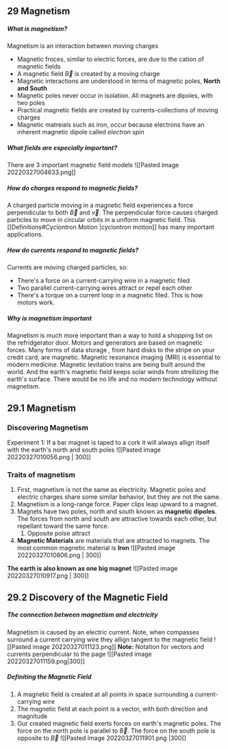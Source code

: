 ## 29 Magnetism
##### What is magnetism?
Magnetism is an interaction between moving charges
- Magnetic froces, similar to electric forces, are due to the cation of magnetic fields
- A magnetic field $\overrightarrow{B}$ is created by a moving charge
- Magnetic interactions are understood in terms of magnetic poles, **North and South**
- Magnetic poles never occur in isolation. All magnets are dipoles, with two poles
- Practical magnetic fields are created by currents-collections of moving charges
- Magnetic matreials such as iron, occur because electrons have an inherent magnetic dipole called _electron spin_

##### What fields are especially important?
There are 3 important magnetic field models 
![[Pasted image 20220327004633.png]]

##### How do charges respond to magnetic fields?
A charged particle moving in a magnetic field experiences a force perpendicular to both $\overrightarrow{B}$ and $\overrightarrow{v}$. The perpendicular force causes charged particles to move in circular orbits in a uniform magnetic field. This [[Definitions#Cyclontron Motion |cyclontron motion]] has many important applications.

##### How do currents respond to magnetic fields?
Currents are moving charged particles, so:
- There's a force on a current-carrying wire in a magnetic filed
- Two parallel current-carrying wires attract or repel each other
- There's a torque on a current loop in a magnetic filed. This is how motors work.

##### Why is magnetism important
Magnetism is much more important than a way to hold a shopping list on the refridgerator door. Motors and generators are based on magnetic forces. Many forms of data storage , from hard disks to the stripe on your credit card, are magnetic. Magnetic resonance imaging (MRI) is essential to modern medicine. Magnetic levitation trains are being built around the world. And the earth's magnetic field keeps solar winds from streilizing the earth's surface. There would be no life and no modern technology without magnetism.


## 29.1 Magnetism
### Discovering Magnetism
Experiment 1:
If a bar magnet is taped to a cork it will always allign itself with the earth's north and south poles
![[Pasted image 20220327010056.png | 300]]
### Traits of magnetism
1.  First, magnetism is not the same as electricity. Magnetic poles and electric charges share some similar behavior, but they are not the same.
2.  Magnetism is a long-range force. Paper clips leap upward to a magnet.
3. Magnets have two poles, north and south known as **magnetic dipoles**. The forces from north and south are attractive towards each other, but repellant toward the same force.
	1. Opposite polse attract
4. **Magnetic Materials** are materials that are attracted to magnets. The most common magnetic material is **Iron**
![[Pasted image 20220327010806.png | 300]]

**The earth is also known as one big magnet**
![[Pasted image 20220327010917.png | 300]]

## 29.2 Discovery of the Magnetic Field
##### The connection between magnetism and electricity
Magnetism is caused by an electric current. Note, when compasses surround a current carrying wire they allign tangent to the magnetic field
![[Pasted image 20220327011123.png]]
**Note:**
Notation for vectors and currents perpendicular to the page
![[Pasted image 20220327011159.png|300]]

##### Definiting the Magnetic Field
1. A magnetic field is created at all points in space surrounding a current-carrying wire
2. The magnetic field at each point is a vector, with both direction and magnitude
3. Our created magnetic field exerts forces on earth's magnetic poles. The force on the north pole is parallel to $\vec{B}$. The force on the south pole is opposite to $\vec{B}$ 
![[Pasted image 20220327011901.png |300]]

